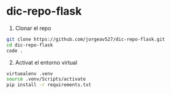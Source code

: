 # dic-repo-flask

1. Clonar el repo
```bash
git clone https://github.com/jorgeav527/dic-repo-flask.git
cd dic-repo-flask
code .
```
2.  Activat el entorno virtual
```bash
virtuealenv .venv
source .venv/Scripts/activate
pip install -r requirements.txt
```